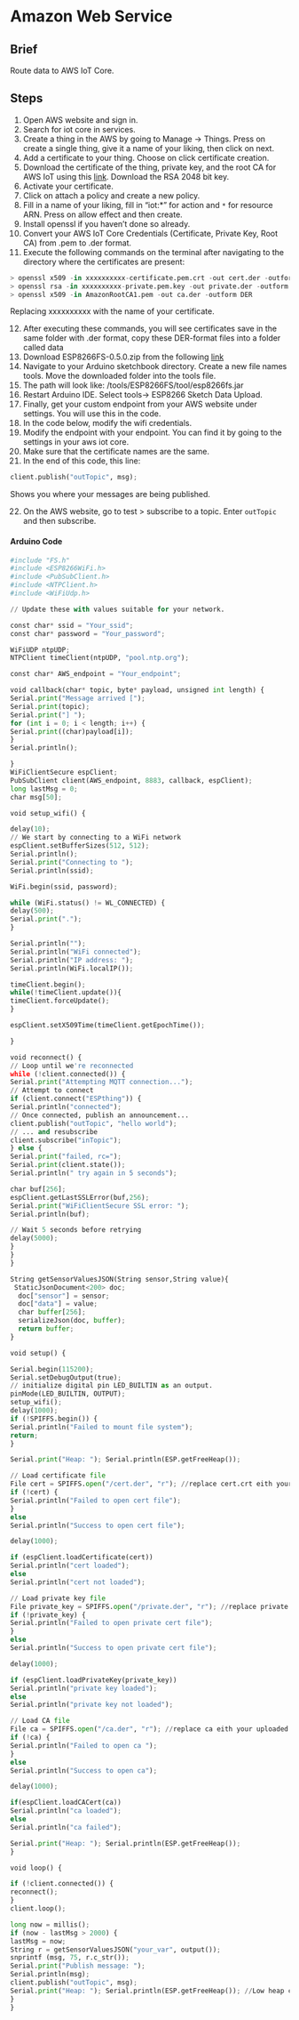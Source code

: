 # Amazon Web Service

## Brief

Route data to AWS IoT Core.

## Steps

1. Open AWS website and sign in.
2. Search for iot core in services.
3. Create a thing in the AWS by going to Manage -> Things. Press on create a single thing, give it a name of your liking, then click on next. 
4. Add a certificate to your thing. Choose on click certificate creation.
5. Download the certificate of the thing, private key, and the root CA for AWS IoT using this [link](https://docs.aws.amazon.com/iot/latest/developerguide/server-authentication.html?icmpid=docs_iot_console#server-authentication-certs). Download the RSA 2048 bit key.
6. Activate your certificate.
7. Click on attach a policy and create a new policy.
8. Fill in a name of your liking, fill in “iot:*” for action and `*` for resource ARN. Press on allow effect and then create.
9. Install openssl if you haven’t done so already.
10. Convert your AWS IoT Core Credentials (Certificate, Private Key, Root CA) from .pem to .der format.
11. Execute the following commands on the terminal after navigating to the directory where the certificates are present:

```python 
> openssl x509 -in xxxxxxxxxx-certificate.pem.crt -out cert.der -outform DER 
> openssl rsa -in xxxxxxxxxx-private.pem.key -out private.der -outform DER
> openssl x509 -in AmazonRootCA1.pem -out ca.der -outform DER
```
  Replacing xxxxxxxxxx with the name of your certificate.
  
12. After executing these commands, you will see certificates save in the same folder with .der format, copy these DER-format files into a folder called data
13. Download ESP8266FS-0.5.0.zip from the following [link](https://github.com/esp8266/arduino-esp8266fs-plugin/releases/tag/0.5.0)
14. Navigate to your Arduino sketchbook directory. Create a new file names tools. Move the downloaded folder into the tools file.
15. The path will look like: <sketchbookdirectory>/tools/ESP8266FS/tool/esp8266fs.jar
16. Restart Arduino IDE. Select tools-> ESP8266 Sketch Data Upload.
17. Finally, get your custom endpoint from your AWS website under settings. You will use this in the code.
18. In the code below, modify the wifi credentials.
19. Modify the endpoint with your endpoint. You can find it by going to the settings in your aws iot core.
20. Make sure that the certificate names are the same.
21. In the end of this code, this line: 
```python 
client.publish("outTopic", msg);
 ```
Shows you where your messages are being published.

22. On the AWS website, go to test > subscribe to a topic. Enter `outTopic` and then subscribe.

#### Arduino Code

```python
#include "FS.h"
#include <ESP8266WiFi.h>
#include <PubSubClient.h>
#include <NTPClient.h>
#include <WiFiUdp.h>

// Update these with values suitable for your network.

const char* ssid = "Your_ssid";
const char* password = "Your_password";

WiFiUDP ntpUDP;
NTPClient timeClient(ntpUDP, "pool.ntp.org");

const char* AWS_endpoint = "Your_endpoint"; 

void callback(char* topic, byte* payload, unsigned int length) {
Serial.print("Message arrived [");
Serial.print(topic);
Serial.print("] ");
for (int i = 0; i < length; i++) {
Serial.print((char)payload[i]);
}
Serial.println();

}
WiFiClientSecure espClient;
PubSubClient client(AWS_endpoint, 8883, callback, espClient); 
long lastMsg = 0;
char msg[50];

void setup_wifi() {

delay(10);
// We start by connecting to a WiFi network
espClient.setBufferSizes(512, 512);
Serial.println();
Serial.print("Connecting to ");
Serial.println(ssid);

WiFi.begin(ssid, password);

while (WiFi.status() != WL_CONNECTED) {
delay(500);
Serial.print(".");
}

Serial.println("");
Serial.println("WiFi connected");
Serial.println("IP address: ");
Serial.println(WiFi.localIP());

timeClient.begin();
while(!timeClient.update()){
timeClient.forceUpdate();
}

espClient.setX509Time(timeClient.getEpochTime());

}

void reconnect() {
// Loop until we're reconnected
while (!client.connected()) {
Serial.print("Attempting MQTT connection...");
// Attempt to connect
if (client.connect("ESPthing")) {
Serial.println("connected");
// Once connected, publish an announcement...
client.publish("outTopic", "hello world");
// ... and resubscribe
client.subscribe("inTopic");
} else {
Serial.print("failed, rc=");
Serial.print(client.state());
Serial.println(" try again in 5 seconds");

char buf[256];
espClient.getLastSSLError(buf,256);
Serial.print("WiFiClientSecure SSL error: ");
Serial.println(buf);

// Wait 5 seconds before retrying
delay(5000);
}
}
}

String getSensorValuesJSON(String sensor,String value){
 StaticJsonDocument<200> doc;
  doc["sensor"] = sensor;
  doc["data"] = value;
  char buffer[256];
  serializeJson(doc, buffer);
  return buffer;
}

void setup() {

Serial.begin(115200);
Serial.setDebugOutput(true);
// initialize digital pin LED_BUILTIN as an output.
pinMode(LED_BUILTIN, OUTPUT);
setup_wifi();
delay(1000);
if (!SPIFFS.begin()) {
Serial.println("Failed to mount file system");
return;
}

Serial.print("Heap: "); Serial.println(ESP.getFreeHeap());

// Load certificate file
File cert = SPIFFS.open("/cert.der", "r"); //replace cert.crt eith your uploaded file name
if (!cert) {
Serial.println("Failed to open cert file");
}
else
Serial.println("Success to open cert file");

delay(1000);

if (espClient.loadCertificate(cert))
Serial.println("cert loaded");
else
Serial.println("cert not loaded");

// Load private key file
File private_key = SPIFFS.open("/private.der", "r"); //replace private eith your uploaded file name
if (!private_key) {
Serial.println("Failed to open private cert file");
}
else
Serial.println("Success to open private cert file");

delay(1000);

if (espClient.loadPrivateKey(private_key))
Serial.println("private key loaded");
else
Serial.println("private key not loaded");

// Load CA file
File ca = SPIFFS.open("/ca.der", "r"); //replace ca eith your uploaded file name
if (!ca) {
Serial.println("Failed to open ca ");
}
else
Serial.println("Success to open ca");

delay(1000);

if(espClient.loadCACert(ca))
Serial.println("ca loaded");
else
Serial.println("ca failed");

Serial.print("Heap: "); Serial.println(ESP.getFreeHeap());
}

void loop() {

if (!client.connected()) {
reconnect();
}
client.loop();

long now = millis();
if (now - lastMsg > 2000) {
lastMsg = now;
String r = getSensorValuesJSON("your_var", output());
snprintf (msg, 75, r.c_str());
Serial.print("Publish message: ");
Serial.println(msg);
client.publish("outTopic", msg);
Serial.print("Heap: "); Serial.println(ESP.getFreeHeap()); //Low heap can cause problems
}
}
```
